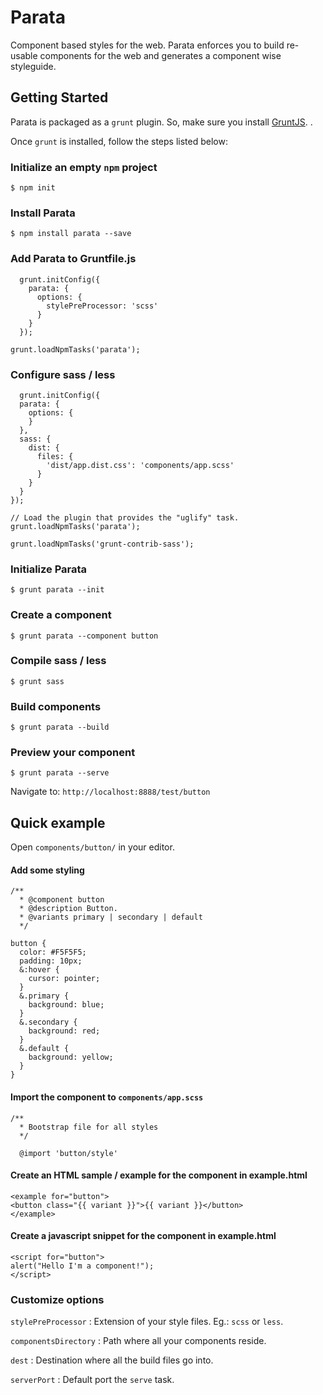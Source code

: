 # Parata
Component based styles for the web. Parata enforces you to build re-usable components for the web and generates a component wise styleguide.

## Getting Started
Parata is packaged as a `grunt` plugin. So, make sure you install [GruntJS](http://gruntjs.com). .

Once `grunt` is installed, follow the steps listed below:
### Initialize an empty `npm` project
```
$ npm init
```

### Install Parata
```
$ npm install parata --save
```

### Add Parata to Gruntfile.js
```
  grunt.initConfig({
    parata: {
      options: {
        stylePreProcessor: 'scss'
      }
    }
  });
  
grunt.loadNpmTasks('parata');
```
 
### Configure sass / less
```
  grunt.initConfig({
  parata: {
    options: {
    }
  },
  sass: {
    dist: {
      files: {
        'dist/app.dist.css': 'components/app.scss'
      }
    }
  }
});

// Load the plugin that provides the "uglify" task.
grunt.loadNpmTasks('parata');

grunt.loadNpmTasks('grunt-contrib-sass');
```

### Initialize Parata
```
$ grunt parata --init
```
 
### Create a component
```
$ grunt parata --component button
```

### Compile sass / less
```
$ grunt sass
```

### Build components
```
$ grunt parata --build
```

### Preview your component
```
$ grunt parata --serve
```
Navigate to: `http://localhost:8888/test/button`

## Quick example
Open `components/button/` in your editor.

#### Add some styling
```
/**
  * @component button
  * @description Button.
  * @variants primary | secondary | default
  */

button {
  color: #F5F5F5;
  padding: 10px;
  &:hover {
    cursor: pointer;
  }
  &.primary {
    background: blue;
  }
  &.secondary {
    background: red;
  }
  &.default {
    background: yellow;
  }
}
```
 

#### Import the component to `components/app.scss`
```
/**
  * Bootstrap file for all styles
  */

  @import 'button/style'
```


#### Create an HTML sample / example for the component in example.html
```
<example for="button">
<button class="{{ variant }}">{{ variant }}</button>
</example>
```

#### Create a javascript snippet for the component in example.html
```
<script for="button">
alert("Hello I'm a component!");
</script>
```

### Customize options
`stylePreProcessor`   :    Extension of your style files. Eg.: `scss` or `less`.

`componentsDirectory` :    Path where all your components reside.

`dest`                :    Destination where all the build files go into.

`serverPort`          :    Default port the `serve` task.
